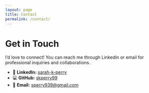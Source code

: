 ```yaml
---
layout: page
title: Contact
permalink: /contact/
---
```


# Get in Touch

I’d love to connect! You can reach me through LinkedIn or email for professional inquiries and collaborations.

- 💼 **LinkedIn:** [sarah-k-perry](https://www.linkedin.com/in/sarah-k-perry/)
- 💻 **GitHub:** [skperry99](https://github.com/skperry99)
- 📧 **Email:** [sperry939@gmail.com](mailto:sperry939@gmail.com)

